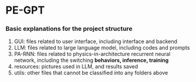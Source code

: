 # PE-GPT
 
### Basic explanations for the project structure
 1. GUI: files related to user interface, including interface and backend
 2. LLM: files related to large language model, including codes and prompts
 3. PA-RNN: files related to physics-in-architecture recurrent neural network, including the switching **behaviors, inference, training**
 4. resources: pictures used in LLM, and results saved
 5. utils: other files that cannot be classified into any folders above
